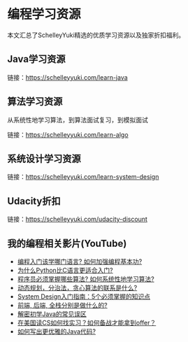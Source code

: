 # 编程学习资源
本文汇总了SchelleyYuki精选的优质学习资源以及独家折扣福利。

## Java学习资源
链接：<a href="https://schelleyyuki.com/learn-java" target="_blank">https://schelleyyuki.com/learn-java</a>

## 算法学习资源
从系统性地学习算法，到算法面试复习，到模拟面试

链接：<a href="https://schelleyyuki.com/learn-algo" target="_blank">https://schelleyyuki.com/learn-algo</a>

## 系统设计学习资源
链接：<a href="https://schelleyyuki.com/learn-system-design" target="_blank">https://schelleyyuki.com/learn-system-design</a>

## Udacity折扣
链接：<a href="https://schelleyyuki.com/udacity-discount" target="_blank">https://schelleyyuki.com/udacity-discount</a>

## 我的编程相关影片(YouTube)
- [编程入门该学哪门语言? 如何加强编程基本功?](https://youtu.be/6B9Olpve4n0)
- [为什么Python比C语言更适合入门?](https://youtu.be/2StGPegYHFM)
- [程序员必须掌握哪些算法? 如何系统性地学习算法?](https://youtu.be/ZQhMW50wmwg)
- [动态规划，分治法，贪心算法的联系是什么?](https://youtu.be/wy_8sINTogw)
- [System Design入门指南：5个必须掌握的知识点](https://youtu.be/8TE2DvpKxvA)
- [前端, 后端, 全栈分别是做什么的? ](https://youtu.be/5wP0KuBIrZo)
- [解密初学Java的常见误区](https://youtu.be/IFDjrK2y5s4)
- [在美国读CS如何找实习？如何备战才能拿到offer？](https://youtu.be/3ydAhAz7ZeI)
- [如何写出更优雅的Java代码?](https://youtu.be/x4z3K0BsrwM)
